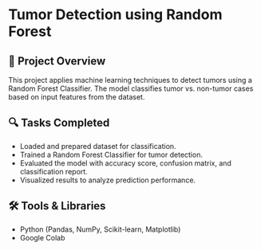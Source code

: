 # Tumor Detection using Random Forest

## 📌 Project Overview
This project applies machine learning techniques to detect tumors using a Random Forest Classifier. The model classifies tumor vs. non-tumor cases based on input features from the dataset.

## 🔍 Tasks Completed
- Loaded and prepared dataset for classification.
- Trained a Random Forest Classifier for tumor detection.
- Evaluated the model with accuracy score, confusion matrix, and classification report.
- Visualized results to analyze prediction performance.

## 🛠️ Tools & Libraries
- Python (Pandas, NumPy, Scikit-learn, Matplotlib)
- Google Colab
